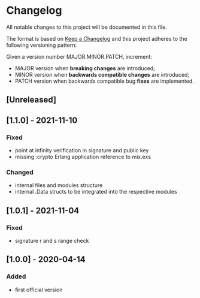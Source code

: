 # Changelog

All notable changes to this project will be documented in this file.

The format is based on [Keep a Changelog](https://keepachangelog.com/en/1.0.0/)
and this project adheres to the following versioning pattern:

Given a version number MAJOR.MINOR.PATCH, increment:

- MAJOR version when **breaking changes** are introduced;
- MINOR version when **backwards compatible changes** are introduced;
- PATCH version when backwards compatible bug **fixes** are implemented.


## [Unreleased]

## [1.1.0] - 2021-11-10
### Fixed
- point at infinity verification in signature and public key
- missing :crypto Erlang application reference to mix.exs
### Changed
- internal files and modules structure
- internal .Data structs to be integrated into the respective modules

## [1.0.1] - 2021-11-04
### Fixed
- signature r and s range check

## [1.0.0] - 2020-04-14
### Added
- first official version
